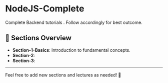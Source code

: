 # NodeJS-Complete
Complete Backend tutorials . Follow accordingly for best outcome.

## 📝 Sections Overview

- **Section-1-Basics**: Introduction to fundamental concepts.
- **Section-2**: 
- **Section-3**: 

---

Feel free to add new sections and lectures as needed! 🚀
